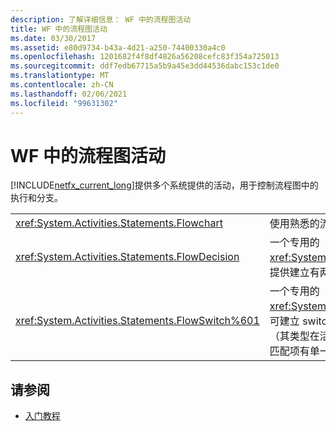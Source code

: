 ```yaml
---
description: 了解详细信息： WF 中的流程图活动
title: WF 中的流程图活动
ms.date: 03/30/2017
ms.assetid: e80d9734-b43a-4d21-a250-74400330a4c0
ms.openlocfilehash: 1201682f4f8df4826a56208cefc83f354a725013
ms.sourcegitcommit: ddf7edb67715a5b9a45e3dd44536dabc153c1de0
ms.translationtype: MT
ms.contentlocale: zh-CN
ms.lasthandoff: 02/06/2021
ms.locfileid: "99631302"
---
```

# <a name="flowchart-activities-in-wf"></a>WF 中的流程图活动

[!INCLUDE[netfx_current_long](../../../includes/netfx-current-long-md.md)]提供多个系统提供的活动，用于控制流程图中的执行和分支。  
  
|||  
|-|-|  
|<xref:System.Activities.Statements.Flowchart>|使用熟悉的流程图范例执行包含的活动。|  
|<xref:System.Activities.Statements.FlowDecision>|一个专用的 <xref:System.Activities.Statements.FlowNode>，提供建立有两种结果的条件节点模型的能力。|  
|<xref:System.Activities.Statements.FlowSwitch%601>|一个专用的 <xref:System.Activities.Statements.FlowNode>，可建立 switch 结构的模型，该结构有一个表达式（其类型在活动的类型说明符中定义）并且每个匹配项有单一结果。|  
  
## <a name="see-also"></a>请参阅

- [入门教程](getting-started-tutorial.md)
